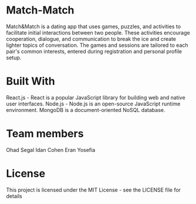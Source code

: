 # Match-Match
Match&Match is a dating app that uses games, puzzles, and activities to facilitate initial interactions between two people. These activities encourage cooperation, dialogue, and communication to break the ice and create lighter topics of conversation. The games and sessions are tailored to each pair's common interests, entered during registration and personal profile setup.

# Built With
React.js - React is a popular JavaScript library for building web and native user interfaces.
Node.js - Node.js is an open-source JavaScript runtime environment.
MongoDB is a document-oriented NoSQL database.

# Team members
Ohad Segal
Idan Cohen
Eran Yosefia

# License
This project is licensed under the MIT License - see the LICENSE file for details



